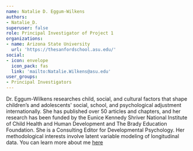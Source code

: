 ```yaml
---
name: Natalie D. Eggum-Wilkens
authors: 
- Natalie_D.
superuser: false
role: Principal Investigator of Project 1
organizations: 
- name: Arizona State University
  url: 'https://thesanfordschool.asu.edu/'
social: 
- icon: envelope
  icon_pack: fas
  link: 'mailto:Natalie.Wilkens@asu.edu'
user_groups: 
- Principal Investigators
---
```


Dr. Eggum-Wilkens researches child, social, and cultural factors that shape children’s and adolescents' social, school, and psychological adjustment internationally. She has published over 50 articles and chapters, and her research has been funded by the Eunice Kennedy Shriver National Institute of Child Health and Human Development and The Brady Education Foundation. She is a Consulting Editor for Developmental Psychology. Her methodological interests involve latent variable modeling of longitudinal data.
You can learn more about me [here](https://thesanfordschool.asu.edu/eclipse)